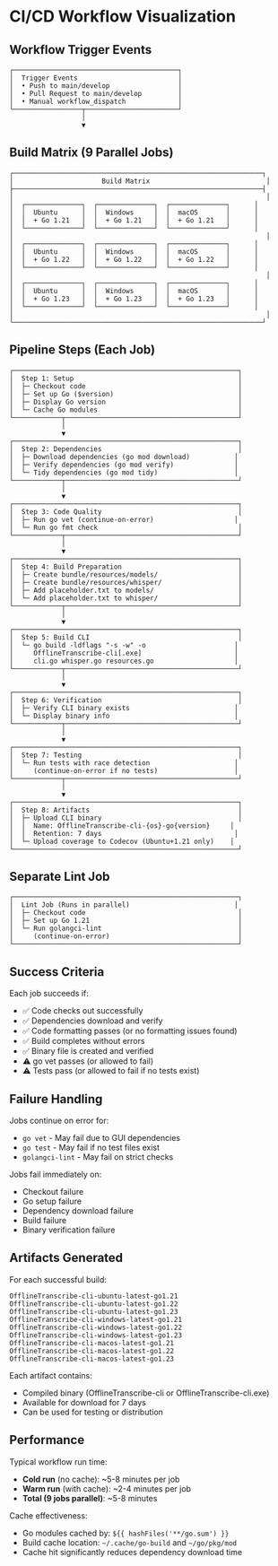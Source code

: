 # CI/CD Workflow Visualization

## Workflow Trigger Events
```
┌─────────────────────────────────────────┐
│  Trigger Events                         │
│  • Push to main/develop                 │
│  • Pull Request to main/develop         │
│  • Manual workflow_dispatch             │
└─────────────────┬───────────────────────┘
                  │
                  ▼
```

## Build Matrix (9 Parallel Jobs)
```
┌──────────────────────────────────────────────────────────────┐
│                      Build Matrix                             │
├──────────────────────────────────────────────────────────────┤
│                                                               │
│  ┌──────────────┐  ┌──────────────┐  ┌──────────────┐      │
│  │  Ubuntu      │  │  Windows     │  │  macOS       │      │
│  │  + Go 1.21   │  │  + Go 1.21   │  │  + Go 1.21   │      │
│  └──────────────┘  └──────────────┘  └──────────────┘      │
│                                                               │
│  ┌──────────────┐  ┌──────────────┐  ┌──────────────┐      │
│  │  Ubuntu      │  │  Windows     │  │  macOS       │      │
│  │  + Go 1.22   │  │  + Go 1.22   │  │  + Go 1.22   │      │
│  └──────────────┘  └──────────────┘  └──────────────┘      │
│                                                               │
│  ┌──────────────┐  ┌──────────────┐  ┌──────────────┐      │
│  │  Ubuntu      │  │  Windows     │  │  macOS       │      │
│  │  + Go 1.23   │  │  + Go 1.23   │  │  + Go 1.23   │      │
│  └──────────────┘  └──────────────┘  └──────────────┘      │
│                                                               │
└──────────────────────────────────────────────────────────────┘
```

## Pipeline Steps (Each Job)
```
┌────────────────────────────────────────────────────────┐
│  Step 1: Setup                                         │
│  ├─ Checkout code                                      │
│  ├─ Set up Go ($version)                               │
│  ├─ Display Go version                                 │
│  └─ Cache Go modules                                   │
└────────────┬───────────────────────────────────────────┘
             │
             ▼
┌────────────────────────────────────────────────────────┐
│  Step 2: Dependencies                                  │
│  ├─ Download dependencies (go mod download)           │
│  ├─ Verify dependencies (go mod verify)               │
│  └─ Tidy dependencies (go mod tidy)                   │
└────────────┬───────────────────────────────────────────┘
             │
             ▼
┌────────────────────────────────────────────────────────┐
│  Step 3: Code Quality                                  │
│  ├─ Run go vet (continue-on-error)                    │
│  └─ Run go fmt check                                   │
└────────────┬───────────────────────────────────────────┘
             │
             ▼
┌────────────────────────────────────────────────────────┐
│  Step 4: Build Preparation                             │
│  ├─ Create bundle/resources/models/                    │
│  ├─ Create bundle/resources/whisper/                   │
│  ├─ Add placeholder.txt to models/                     │
│  └─ Add placeholder.txt to whisper/                    │
└────────────┬───────────────────────────────────────────┘
             │
             ▼
┌────────────────────────────────────────────────────────┐
│  Step 5: Build CLI                                     │
│  └─ go build -ldflags "-s -w" -o                      │
│     OfflineTranscribe-cli[.exe]                       │
│     cli.go whisper.go resources.go                    │
└────────────┬───────────────────────────────────────────┘
             │
             ▼
┌────────────────────────────────────────────────────────┐
│  Step 6: Verification                                  │
│  ├─ Verify CLI binary exists                          │
│  └─ Display binary info                               │
└────────────┬───────────────────────────────────────────┘
             │
             ▼
┌────────────────────────────────────────────────────────┐
│  Step 7: Testing                                       │
│  └─ Run tests with race detection                     │
│     (continue-on-error if no tests)                   │
└────────────┬───────────────────────────────────────────┘
             │
             ▼
┌────────────────────────────────────────────────────────┐
│  Step 8: Artifacts                                     │
│  ├─ Upload CLI binary                                  │
│  │  Name: OfflineTranscribe-cli-{os}-go{version}     │
│  │  Retention: 7 days                                 │
│  └─ Upload coverage to Codecov (Ubuntu+1.21 only)    │
└────────────────────────────────────────────────────────┘
```

## Separate Lint Job
```
┌────────────────────────────────────────────────────────┐
│  Lint Job (Runs in parallel)                          │
│  ├─ Checkout code                                      │
│  ├─ Set up Go 1.21                                     │
│  └─ Run golangci-lint                                  │
│     (continue-on-error)                                │
└────────────────────────────────────────────────────────┘
```

## Success Criteria

Each job succeeds if:
- ✅ Code checks out successfully
- ✅ Dependencies download and verify
- ✅ Code formatting passes (or no formatting issues found)
- ✅ Build completes without errors
- ✅ Binary file is created and verified
- ⚠️  go vet passes (or allowed to fail)
- ⚠️  Tests pass (or allowed to fail if no tests exist)

## Failure Handling

Jobs continue on error for:
- `go vet` - May fail due to GUI dependencies
- `go test` - May fail if no test files exist
- `golangci-lint` - May fail on strict checks

Jobs fail immediately on:
- Checkout failure
- Go setup failure
- Dependency download failure
- Build failure
- Binary verification failure

## Artifacts Generated

For each successful build:
```
OfflineTranscribe-cli-ubuntu-latest-go1.21
OfflineTranscribe-cli-ubuntu-latest-go1.22
OfflineTranscribe-cli-ubuntu-latest-go1.23
OfflineTranscribe-cli-windows-latest-go1.21
OfflineTranscribe-cli-windows-latest-go1.22
OfflineTranscribe-cli-windows-latest-go1.23
OfflineTranscribe-cli-macos-latest-go1.21
OfflineTranscribe-cli-macos-latest-go1.22
OfflineTranscribe-cli-macos-latest-go1.23
```

Each artifact contains:
- Compiled binary (OfflineTranscribe-cli or OfflineTranscribe-cli.exe)
- Available for download for 7 days
- Can be used for testing or distribution

## Performance

Typical workflow run time:
- **Cold run** (no cache): ~5-8 minutes per job
- **Warm run** (with cache): ~2-4 minutes per job
- **Total (9 jobs parallel)**: ~5-8 minutes

Cache effectiveness:
- Go modules cached by: `${{ hashFiles('**/go.sum') }}`
- Build cache location: `~/.cache/go-build` and `~/go/pkg/mod`
- Cache hit significantly reduces dependency download time
